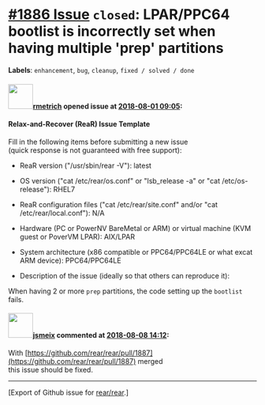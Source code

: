 [\#1886 Issue](https://github.com/rear/rear/issues/1886) `closed`: LPAR/PPC64 bootlist is incorrectly set when having multiple 'prep' partitions
================================================================================================================================================

**Labels**: `enhancement`, `bug`, `cleanup`, `fixed / solved / done`

#### <img src="https://avatars.githubusercontent.com/u/1163635?u=36b5e32e1dd55f1ce77cad431a5683fce40a7934&v=4" width="50">[rmetrich](https://github.com/rmetrich) opened issue at [2018-08-01 09:05](https://github.com/rear/rear/issues/1886):

#### Relax-and-Recover (ReaR) Issue Template

Fill in the following items before submitting a new issue  
(quick response is not guaranteed with free support):

-   ReaR version ("/usr/sbin/rear -V"): latest

-   OS version ("cat /etc/rear/os.conf" or "lsb\_release -a" or "cat
    /etc/os-release"): RHEL7

-   ReaR configuration files ("cat /etc/rear/site.conf" and/or "cat
    /etc/rear/local.conf"): N/A

-   Hardware (PC or PowerNV BareMetal or ARM) or virtual machine (KVM
    guest or PoverVM LPAR): AIX/LPAR

-   System architecture (x86 compatible or PPC64/PPC64LE or what excat
    ARM device): PPC64/PPC64LE

-   Description of the issue (ideally so that others can reproduce it):

When having 2 or more `prep` partitions, the code setting up the
`bootlist` fails.

#### <img src="https://avatars.githubusercontent.com/u/1788608?u=925fc54e2ce01551392622446ece427f51e2f0ce&v=4" width="50">[jsmeix](https://github.com/jsmeix) commented at [2018-08-08 14:12](https://github.com/rear/rear/issues/1886#issuecomment-411420015):

With
[https://github.com/rear/rear/pull/1887](https://github.com/rear/rear/pull/1887)
merged  
this issue should be fixed.

------------------------------------------------------------------------

\[Export of Github issue for
[rear/rear](https://github.com/rear/rear).\]
